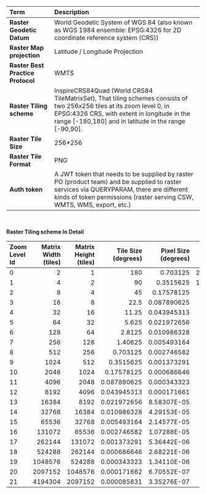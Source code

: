 
Term | Description
:--- | :---
**Raster Geodetic Datum**  | World Geodetic System of WGS 84 (also known as WGS 1984 ensemble: EPSG:4326 for 2D coordinate reference system (CRS))
**Raster Map projection**  | Latitude / Longitude Projection
**Raster Best Practice Protocol**  | WMTS
**Raster Tiling scheme**  | InspireCRS84Quad (World CRS84 TileMatrixSet), That tiling schemes consists of two 256x256 tiles at its zoom level 0, in EPSG:4326 CRS, with extent in longitude in the range [-180,180] and in latitude in the range [-90,90].
**Raster Tile Size**  | 256*256
**Raster Tile Format**  | PNG
**Auth token** | A JWT token that needs to be supplied by raster PO (product team) and be supplied to raster services via QUERYPARAM, there are different kinds of token permissions (raster serving CSW, WMTS, WMS, export, etc.)

<br/>

**Raster Tiling scheme In Detail**

Zoom Level Id  | Matrix Width (tiles) | Matrix Height (tiles) | Tile Size (degrees) | Pixel Size (degrees) | Tile Size* (meters) | Pixel Size* (meters)
:--- | ---: | ---: | ---: | ---: | ---: | ---:
0 |	2 |	1 |	180 | 0.703125 | 20,037,508.34 | 78,271.52
1 |	4 |	2 |	90 | 0.3515625 | 10,018,754.17 | 39,135.76
2 | 8 | 4 | 45 | 0.17578125 | 5,009,377.09 | 19,567.88
3 | 16 | 8 | 22.5 | 0.087890625 | 2,504,688.54 | 9,783.94
4 | 32 | 16 | 11.25 | 0.043945313 | 1,252,344.27 | 4,891.97
5 | 64 | 32 | 5.625 | 0.021972656 | 626,172.14 | 2,445.98
6 | 128 | 64 | 2.8125 | 0.010986328 | 313,086.07 | 1,222.99
7 | 256 | 128 | 1.40625 | 0.005493164 | 156,543.03 | 611.50
8 | 512 | 256 | 0.703125 | 0.002746582 | 78,271.52 | 305.75
9 | 1024 | 512 | 0.3515625 | 0.001373291 | 39,135.76 | 152.87
10 | 2048 | 1024 | 0.17578125 | 0.000686646 | 19,567.88 | 76.44
11 | 4096 | 2048 | 0.087890625 | 0.000343323 | 9,783.94 | 38.22
12 | 8192 | 4096 | 0.043945313 | 0.000171661 | 4,891.97 | 19.11
13 | 16384 | 8192 | 0.021972656 | 8.58307E-05 | 2,445.98 | 9.55
14 | 32768 | 16384 | 0.010986328 | 4.29153E-05 | 1,222.99 | 4.78
15 | 65536 | 32768 | 0.005493164 | 2.14577E-05 | 611.50 | 2.39
16 | 131072 | 65536 | 0.002746582 | 1.07288E-05 | 305.75 | 1.19
17 | 262144 | 131072 | 0.001373291 | 5.36442E-06 | 152.87 | 0.60
18 | 524288 | 262144 | 0.000686646 | 2.68221E-06 | 76.44 | 0.30
19 | 1048576 | 524288 | 0.000343323 | 1.34110E-06 | 38.22 | 0.15
20 | 2097152 | 1048576 | 0.000171662 | 6.70552E-07 | 19.11 | 0.075
21 | 4194304 | 2097152 | 0.000085831 | 3.35276E-07 | 9.55 | 0.037





